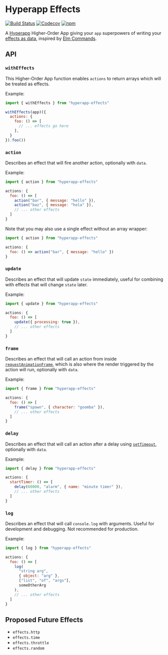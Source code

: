 # Hyperapp Effects

[![Build Status](https://travis-ci.org/okwolf/hyperapp-effects.svg?branch=master)](https://travis-ci.org/okwolf/hyperapp-effects)
[![Codecov](https://img.shields.io/codecov/c/github/okwolf/hyperapp-effects/master.svg)](https://codecov.io/gh/okwolf/hyperapp-effects)
[![npm](https://img.shields.io/npm/v/hyperapp-effects.svg)](https://www.npmjs.org/package/hyperapp-effects)

A [Hyperapp](https://github.com/hyperapp/hyperapp) Higher-Order App giving your `app` superpowers of writing your [effects as data](https://youtu.be/6EdXaWfoslc), inspired by [Elm Commands](https://guide.elm-lang.org/architecture/effects).

## API

### `withEffects`

This Higher-Order App function enables `actions` to return arrays which will be treated as effects.

Example:

```js
import { withEffects } from "hyperapp-effects"

withEffects(app)({
  actions: {
    foo: () => [
      // ... effects go here
    ],
  }
}).foo())
```

### `action`

Describes an effect that will fire another action, optionally with `data`.

Example:

```js
import { action } from "hyperapp-effects"

actions: {
  foo: () => [
    action("bar", { message: "hello" }),
    action("baz", { message: "hola" }),
    // ... other effects
  ]
}
```

Note that you may also use a single effect without an array wrapper:

```js
import { action } from "hyperapp-effects"

actions: {
  foo: () => action("bar", { message: "hello" })
}
```

### `update`

Describes an effect that will update `state` immediately, useful for combining with effects that will change `state` later.

Example:

```js
import { update } from "hyperapp-effects"

actions: {
  foo: () => [
    update({ processing: true }),
    // ... other effects
  ]
}
```

### `frame`

Describes an effect that will call an action from inside [`requestAnimationFrame`](https://developer.mozilla.org/en-US/docs/Web/API/Window/requestAnimationFrame), which is also where the render triggered by the action will run, optionally with `data`.

Example:

```js
import { frame } from "hyperapp-effects"

actions: {
  foo: () => [
    frame("spawn", { character: "goomba" }),
    // ... other effects
  ]
}
```

### `delay`

Describes an effect that will call an action after a delay using [`setTimeout`](https://developer.mozilla.org/en-US/docs/Web/API/Window/setTimeout), optionally with `data`.

Example:

```js
import { delay } from "hyperapp-effects"

actions: {
  startTimer: () => [
    delay(60000, "alarm", { name: "minute timer" }),
    // ... other effects
  ]
}
```

### `log`

Describes an effect that will call `console.log` with arguments. Useful for development and debugging. Not recommended for production.

Example:

```js
import { log } from "hyperapp-effects"

actions: {
  foo: () => [
    log(
      "string arg",
      { object: "arg" },
      ["list", "of", "args"],
      someOtherArg
    ),
    // ... other effects
  ]
}
```

## Proposed Future Effects

- `effects.http`
- `effects.time`
- `effects.throttle`
- `effects.random`